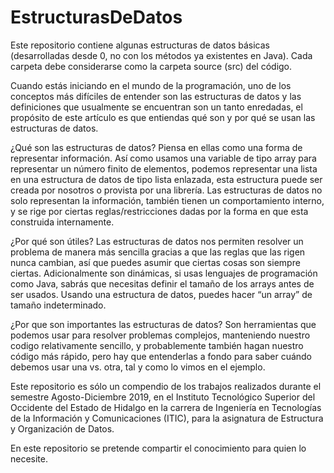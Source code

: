 # EstructurasDeDatos
Este repositorio contiene algunas estructuras de datos básicas (desarrolladas desde 0, no con los métodos ya existentes en Java). Cada carpeta debe considerarse como la carpeta source (src) del código.

Cuando estás iniciando en el mundo de la programación, uno de los conceptos más difíciles de entender son las estructuras de datos y las definiciones que usualmente se encuentran son un tanto enredadas, el propósito de este artículo es que entiendas qué son y por qué se usan las estructuras de datos.

¿Qué son las estructuras de datos?
Piensa en ellas como una forma de representar información. Así como usamos una variable de tipo array para representar un número finito de elementos, podemos representar una lista en una estructura de datos de tipo lista enlazada, esta estructura puede ser creada por nosotros o provista por una librería. Las estructuras de datos no solo representan la información, también tienen un comportamiento interno, y se rige por ciertas reglas/restricciones dadas por la forma en que esta construida internamente.

¿Por qué son útiles?
Las estructuras de datos nos permiten resolver un problema de manera más sencilla gracias a que las reglas que las rigen nunca cambian, así que puedes asumir que ciertas cosas son siempre ciertas. Adicionalmente son dinámicas, si usas lenguajes de programación como Java, sabrás que necesitas definir el tamaño de los arrays antes de ser usados. Usando una estructura de datos, puedes hacer “un array” de tamaño indeterminado.

¿Por que son importantes las estructuras de datos?
Son herramientas que podemos usar para resolver problemas complejos, manteniendo nuestro codigo relativamente sencillo, y probablemente también hagan nuestro código más rápido, pero hay que entenderlas a fondo para saber cuándo debemos usar una vs. otra, tal y como lo vimos en el ejemplo.

Este repositorio es sólo un compendio de los trabajos realizados durante el semestre Agosto-Diciembre 2019, en el Instituto Tecnológico Superior del Occidente del Estado de Hidalgo en la carrera de Ingeniería en Tecnologías de la Información y Comunicaciones (ITIC), para la asignatura de Estructura y Organización de Datos.

En este repositorio se pretende compartir el conocimiento para quien lo necesite.

